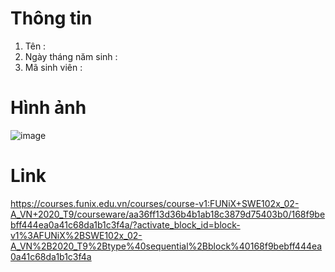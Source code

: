 # Thông tin

1. Tên : 
2. Ngày tháng năm sinh :
3. Mã sinh viên :

# Hình ảnh
![image](https://user-images.githubusercontent.com/59313046/134015343-c0265aee-7082-4f39-9eb6-d01582dd9796.png)

# Link 
https://courses.funix.edu.vn/courses/course-v1:FUNiX+SWE102x_02-A_VN+2020_T9/courseware/aa36ff13d36b4b1ab18c3879d75403b0/168f9bebff444ea0a41c68da1b1c3f4a/?activate_block_id=block-v1%3AFUNiX%2BSWE102x_02-A_VN%2B2020_T9%2Btype%40sequential%2Bblock%40168f9bebff444ea0a41c68da1b1c3f4a
